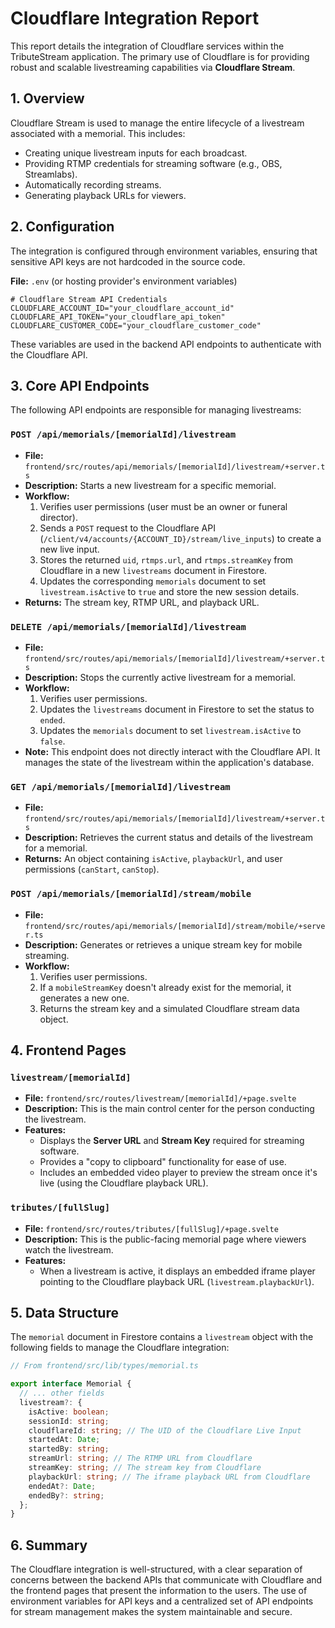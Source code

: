 # Cloudflare Integration Report

This report details the integration of Cloudflare services within the TributeStream application. The primary use of Cloudflare is for providing robust and scalable livestreaming capabilities via **Cloudflare Stream**.

## 1. Overview

Cloudflare Stream is used to manage the entire lifecycle of a livestream associated with a memorial. This includes:
- Creating unique livestream inputs for each broadcast.
- Providing RTMP credentials for streaming software (e.g., OBS, Streamlabs).
- Automatically recording streams.
- Generating playback URLs for viewers.

## 2. Configuration

The integration is configured through environment variables, ensuring that sensitive API keys are not hardcoded in the source code.

**File:** `.env` (or hosting provider's environment variables)

```env
# Cloudflare Stream API Credentials
CLOUDFLARE_ACCOUNT_ID="your_cloudflare_account_id"
CLOUDFLARE_API_TOKEN="your_cloudflare_api_token"
CLOUDFLARE_CUSTOMER_CODE="your_cloudflare_customer_code"
```

These variables are used in the backend API endpoints to authenticate with the Cloudflare API.

## 3. Core API Endpoints

The following API endpoints are responsible for managing livestreams:

### `POST /api/memorials/[memorialId]/livestream`
- **File:** `frontend/src/routes/api/memorials/[memorialId]/livestream/+server.ts`
- **Description:** Starts a new livestream for a specific memorial.
- **Workflow:**
  1. Verifies user permissions (user must be an owner or funeral director).
  2. Sends a `POST` request to the Cloudflare API (`/client/v4/accounts/{ACCOUNT_ID}/stream/live_inputs`) to create a new live input.
  3. Stores the returned `uid`, `rtmps.url`, and `rtmps.streamKey` from Cloudflare in a new `livestreams` document in Firestore.
  4. Updates the corresponding `memorials` document to set `livestream.isActive` to `true` and store the new session details.
- **Returns:** The stream key, RTMP URL, and playback URL.

### `DELETE /api/memorials/[memorialId]/livestream`
- **File:** `frontend/src/routes/api/memorials/[memorialId]/livestream/+server.ts`
- **Description:** Stops the currently active livestream for a memorial.
- **Workflow:**
  1. Verifies user permissions.
  2. Updates the `livestreams` document in Firestore to set the status to `ended`.
  3. Updates the `memorials` document to set `livestream.isActive` to `false`.
- **Note:** This endpoint does not directly interact with the Cloudflare API. It manages the state of the livestream within the application's database.

### `GET /api/memorials/[memorialId]/livestream`
- **File:** `frontend/src/routes/api/memorials/[memorialId]/livestream/+server.ts`
- **Description:** Retrieves the current status and details of the livestream for a memorial.
- **Returns:** An object containing `isActive`, `playbackUrl`, and user permissions (`canStart`, `canStop`).

### `POST /api/memorials/[memorialId]/stream/mobile`
- **File:** `frontend/src/routes/api/memorials/[memorialId]/stream/mobile/+server.ts`
- **Description:** Generates or retrieves a unique stream key for mobile streaming.
- **Workflow:**
  1. Verifies user permissions.
  2. If a `mobileStreamKey` doesn't already exist for the memorial, it generates a new one.
  3. Returns the stream key and a simulated Cloudflare stream data object.

## 4. Frontend Pages

### `livestream/[memorialId]`
- **File:** `frontend/src/routes/livestream/[memorialId]/+page.svelte`
- **Description:** This is the main control center for the person conducting the livestream.
- **Features:**
  - Displays the **Server URL** and **Stream Key** required for streaming software.
  - Provides a "copy to clipboard" functionality for ease of use.
  - Includes an embedded video player to preview the stream once it's live (using the Cloudflare playback URL).

### `tributes/[fullSlug]`
- **File:** `frontend/src/routes/tributes/[fullSlug]/+page.svelte`
- **Description:** This is the public-facing memorial page where viewers watch the livestream.
- **Features:**
  - When a livestream is active, it displays an embedded iframe player pointing to the Cloudflare playback URL (`livestream.playbackUrl`).

## 5. Data Structure

The `memorial` document in Firestore contains a `livestream` object with the following fields to manage the Cloudflare integration:

```typescript
// From frontend/src/lib/types/memorial.ts

export interface Memorial {
  // ... other fields
  livestream?: {
    isActive: boolean;
    sessionId: string;
    cloudflareId: string; // The UID of the Cloudflare Live Input
    startedAt: Date;
    startedBy: string;
    streamUrl: string; // The RTMP URL from Cloudflare
    streamKey: string; // The stream key from Cloudflare
    playbackUrl: string; // The iframe playback URL from Cloudflare
    endedAt?: Date;
    endedBy?: string;
  };
}
```

## 6. Summary

The Cloudflare integration is well-structured, with a clear separation of concerns between the backend APIs that communicate with Cloudflare and the frontend pages that present the information to the users. The use of environment variables for API keys and a centralized set of API endpoints for stream management makes the system maintainable and secure.
